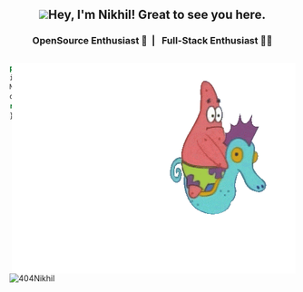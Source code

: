 ## <p align="center"><img src="https://github.com/TheDudeThatCode/TheDudeThatCode/blob/master/Assets/Hi.gif" width="35">Hey, I'm Nikhil! Great to see you here.</p>

### <p align="center">  &nbsp; OpenSource Enthusiast 💚&nbsp; | &nbsp; Full-Stack Enthusiast 👨‍💻 &nbsp;  </p>

##

<p><img align="right" src="starfish.gif" alt="hp" /></p>

```ts
private static int updateDesktop (Image wallpaper) {
int happiness;
MyDesktop desktop = new MyDesktop();
desktop.apply (wallpaper); happiness = INFINITY;
return happiness;
}
```
<p align="left"> <img src="https://komarev.com/ghpvc/?username=404Nikhil&label=Profile%20views&color=129e00&style=plastic" alt="404Nikhil" /> </p>

<br>



